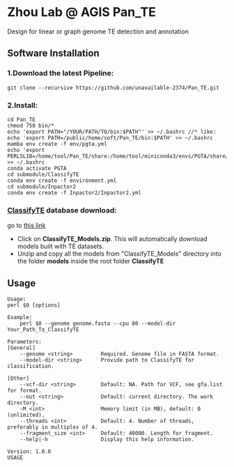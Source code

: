 # Zhou Lab @ AGIS Pan_TE 
Design for linear or graph genome TE detection and annotation

## Software Installation 

### 1.Download the latest Pipeline:

    git clone --recursive https://github.com/unavailable-2374/Pan_TE.git

### 2.Install:

    cd Pan_TE
    chmod 750 bin/*
    echo 'export PATH="/YOUR/PATH/TO/bin:$PATH"' >> ~/.bashrc //* like: echo 'export PATH=/public/home/soft/Pan_TE/bin:$PATH' >> ~/.bashrc
    mamba env create -f env/pgta.yml
    echo 'export PERL5LIB=/home/tool/Pan_TE/share:/home/tool/miniconda3/envs/PGTA/share/RepeatMasker:$PERL5LIB"' >> ~/.bashrc
    conda activate PGTA
    cd submodule/ClassifyTE
    conda env create -f environment.yml
    cd submodule/Inpactor2
    conda env create -f Inpactor2/Inpactor2.yml


### [ClassifyTE](https://github.com/manisa/ClassifyTE/tree/master) database download:
go to [this link](https://drive.google.com/file/d/1CuDciG0Ru5zRBhffjQmgJdqSMQB89mfh/view?usp=sharing)
    
- Click on **ClassifyTE_Models.zip**. This will automatically download models built with TE datasets.
- Unzip and copy all the models from "ClassifyTE_Models" directory into the folder **models** inside the root folder **ClassifyTE**
 
## Usage
    Usage:
    perl $0 [options]

    Example:
        perl $0 --genome genome.fasta --cpu 80 --model-dir Your_Path_To_ClassifyTE 
    
    Parameters:
    [General]
        --genome <string>         Required. Genome file in FASTA format.
        --model-dir <string>      Provide path to ClassifyTE for classification.
    
    [Other]
        --vcf-dir <string>        Default: NA. Path for VCF, see gfa.list for format.
        --out <string>            Default: current directory. The work directory.
        -M <int>                  Memory limit (in MB), default: 0 (unlimited).
        --threads <int>           Default: 4. Number of threads, preferably in multiples of 4.
        --fragment_size <int>     Default: 40000. Length for fragment.
        --help|-h                 Display this help information.
    
    Version: 1.0.0
    USAGE
